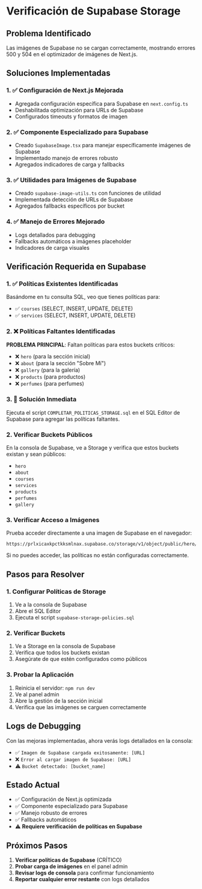 # Verificación de Supabase Storage

## Problema Identificado
Las imágenes de Supabase no se cargan correctamente, mostrando errores 500 y 504 en el optimizador de imágenes de Next.js.

## Soluciones Implementadas

### 1. ✅ Configuración de Next.js Mejorada
- Agregada configuración específica para Supabase en `next.config.ts`
- Deshabilitada optimización para URLs de Supabase
- Configurados timeouts y formatos de imagen

### 2. ✅ Componente Especializado para Supabase
- Creado `SupabaseImage.tsx` para manejar específicamente imágenes de Supabase
- Implementado manejo de errores robusto
- Agregados indicadores de carga y fallbacks

### 3. ✅ Utilidades para Imágenes de Supabase
- Creado `supabase-image-utils.ts` con funciones de utilidad
- Implementada detección de URLs de Supabase
- Agregados fallbacks específicos por bucket

### 4. ✅ Manejo de Errores Mejorado
- Logs detallados para debugging
- Fallbacks automáticos a imágenes placeholder
- Indicadores de carga visuales

## Verificación Requerida en Supabase

### 1. ✅ Políticas Existentes Identificadas
Basándome en tu consulta SQL, veo que tienes políticas para:
- ✅ `courses` (SELECT, INSERT, UPDATE, DELETE)
- ✅ `services` (SELECT, INSERT, UPDATE, DELETE)

### 2. ❌ Políticas Faltantes Identificadas
**PROBLEMA PRINCIPAL**: Faltan políticas para estos buckets críticos:
- ❌ `hero` (para la sección inicial)
- ❌ `about` (para la sección "Sobre Mí")
- ❌ `gallery` (para la galería)
- ❌ `products` (para productos)
- ❌ `perfumes` (para perfumes)

### 3. 🔧 Solución Inmediata
Ejecuta el script `COMPLETAR_POLITICAS_STORAGE.sql` en el SQL Editor de Supabase para agregar las políticas faltantes.

### 2. Verificar Buckets Públicos
En la consola de Supabase, ve a Storage y verifica que estos buckets existan y sean públicos:
- `hero`
- `about`
- `courses`
- `services`
- `products`
- `perfumes`
- `gallery`

### 3. Verificar Acceso a Imágenes
Prueba acceder directamente a una imagen de Supabase en el navegador:
```
https://prlxicaxkpctkksmlnax.supabase.co/storage/v1/object/public/hero/singleton/fondo3_1759610310242_hdcoat.jpg
```

Si no puedes acceder, las políticas no están configuradas correctamente.

## Pasos para Resolver

### 1. Configurar Políticas de Storage
1. Ve a la consola de Supabase
2. Abre el SQL Editor
3. Ejecuta el script `supabase-storage-policies.sql`

### 2. Verificar Buckets
1. Ve a Storage en la consola de Supabase
2. Verifica que todos los buckets existan
3. Asegúrate de que estén configurados como públicos

### 3. Probar la Aplicación
1. Reinicia el servidor: `npm run dev`
2. Ve al panel admin
3. Abre la gestión de la sección inicial
4. Verifica que las imágenes se carguen correctamente

## Logs de Debugging

Con las mejoras implementadas, ahora verás logs detallados en la consola:
- ✅ `Imagen de Supabase cargada exitosamente: [URL]`
- ❌ `Error al cargar imagen de Supabase: [URL]`
- ⚠️ `Bucket detectado: [bucket_name]`

## Estado Actual

- ✅ Configuración de Next.js optimizada
- ✅ Componente especializado para Supabase
- ✅ Manejo robusto de errores
- ✅ Fallbacks automáticos
- ⚠️ **Requiere verificación de políticas en Supabase**

## Próximos Pasos

1. **Verificar políticas de Supabase** (CRÍTICO)
2. **Probar carga de imágenes** en el panel admin
3. **Revisar logs de consola** para confirmar funcionamiento
4. **Reportar cualquier error restante** con logs detallados
